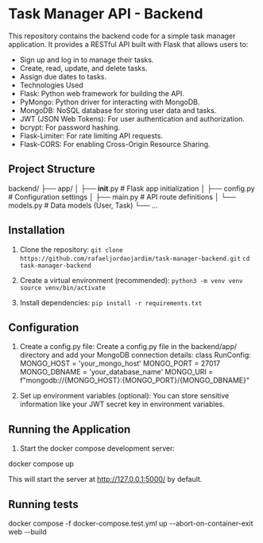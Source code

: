 # Task Manager API - Backend
This repository contains the backend code for a simple task manager application. It provides a RESTful API built with Flask that allows users to:

* Sign up and log in to manage their tasks.
* Create, read, update, and delete tasks.
* Assign due dates to tasks.
* Technologies Used
* Flask: Python web framework for building the API.
* PyMongo: Python driver for interacting with MongoDB.
* MongoDB: NoSQL database for storing user data and tasks.
* JWT (JSON Web Tokens): For user authentication and authorization.
* bcrypt: For password hashing.
* Flask-Limiter: For rate limiting API requests.
* Flask-CORS: For enabling Cross-Origin Resource Sharing.

## Project Structure

backend/
├── app/
│   ├── __init__.py        # Flask app initialization
│   ├── config.py         # Configuration settings
│   ├── main.py           # API route definitions
│   └── models.py          # Data models (User, Task)
└── ...

## Installation

1. Clone the repository:
```git clone https://github.com/rafaeljordaojardim/task-manager-backend.git```
```cd task-manager-backend```

2. Create a virtual environment (recommended):
```python3 -m venv venv```
```source venv/bin/activate```

3. Install dependencies:
```pip install -r requirements.txt```

## Configuration

1. Create a config.py file:
Create a config.py file in the backend/app/ directory and add your MongoDB connection details:
class RunConfig:
    MONGO_HOST = 'your_mongo_host'
    MONGO_PORT = 27017
    MONGO_DBNAME = 'your_database_name'
    MONGO_URI = f"mongodb://{MONGO_HOST}:{MONGO_PORT}/{MONGO_DBNAME}"

2. Set up environment variables (optional):
You can store sensitive information like your JWT secret key in environment variables.

## Running the Application

1. Start the docker compose development server:

docker compose up

This will start the server at http://127.0.0.1:5000/ by default.


## Running tests

docker compose -f docker-compose.test.yml up --abort-on-container-exit web --build